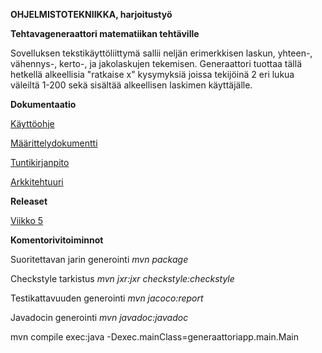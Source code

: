 **OHJELMISTOTEKNIIKKA, harjoitustyö**



**Tehtavageneraattori matematiikan tehtäville**

Sovelluksen tekstikäyttöliittymä sallii neljän erimerkkisen laskun, yhteen-, vähennys-, kerto-, ja jakolaskujen tekemisen. Generaattori tuottaa tällä hetkellä alkeellisia "ratkaise x" kysymyksiä joissa tekijöinä 2 eri lukua väleiltä 1-200 sekä sisältää alkeellisen laskimen käyttäjälle.



**Dokumentaatio**

[Käyttöohje](https://github.com/mcpetri/ot-harjoitustyo/blob/master/Dokumentointi/kayttoohje.md)

[Määrittelydokumentti](https://github.com/mcpetri/ot-harjoitustyo/blob/master/Dokumentointi/Maarittelydokumentti.md)

[Tuntikirjanpito](https://github.com/mcpetri/ot-harjoitustyo/blob/master/Dokumentointi/tuntikirjanpito.md)

[Arkkitehtuuri](https://github.com/mcpetri/ot-harjoitustyo/blob/master/Dokumentointi/arkkitehtuuri.md)


**Releaset**

[Viikko 5](https://github.com/mcpetri/ot-harjoitustyo/releases/tag/viikko5)

**Komentorivitoiminnot**

Suoritettavan jarin generointi *mvn package*

Checkstyle tarkistus *mvn jxr:jxr checkstyle:checkstyle*

Testikattavuuden generointi *mvn jacoco:report*

Javadocin generointi *mvn javadoc:javadoc*

mvn compile exec:java -Dexec.mainClass=generaattoriapp.main.Main



